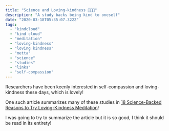 ```yaml
---
title: "Science and Loving-kindness 👩🏽‍🔬"
description: "A study backs being kind to oneself"
date: "2020-03-18T05:35:07.322Z"
tags:
  - "kindcloud"
  - "kind cloud"
  - "meditation"
  - "loving-kindness"
  - "loving kindness"
  - "metta"
  - "science"
  - "studies"
  - "links"
  - "self-compassion"
---
```


Researchers have been keenly interested in self-compassion and loving-kindness these days, which is lovely!

One such article summarizes many of these studies in [18 Science-Backed Reasons to Try Loving-Kindness Meditation](https://www.psychologytoday.com/us/blog/feeling-it/201409/18-science-backed-reasons-try-loving-kindness-meditation)!

I was going to try to summarize the article but it is so good, I think it should be read in its entirety!
